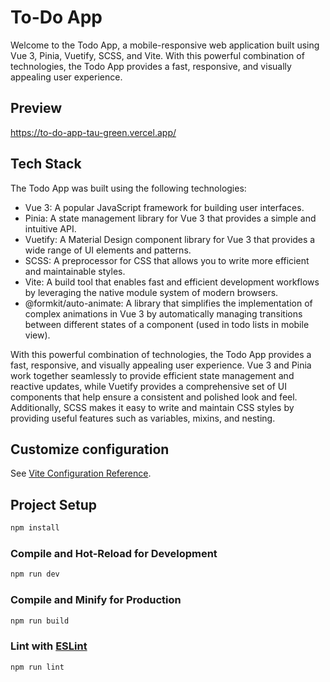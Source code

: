 # To-Do App
Welcome to the Todo App, a mobile-responsive web application built using Vue 3, Pinia, Vuetify, SCSS, and Vite. With this powerful combination of technologies, the Todo App provides a fast, responsive, and visually appealing user experience.

## Preview
https://to-do-app-tau-green.vercel.app/

## Tech Stack

The Todo App was built using the following technologies:

* Vue 3: A popular JavaScript framework for building user interfaces.
* Pinia: A state management library for Vue 3 that provides a simple and intuitive API.
* Vuetify: A Material Design component library for Vue 3 that provides a wide range of UI elements and patterns.
* SCSS: A preprocessor for CSS that allows you to write more efficient and maintainable styles.
* Vite: A build tool that enables fast and efficient development workflows by leveraging the native module system of modern browsers.
* @formkit/auto-animate: A library that simplifies the implementation of complex animations in Vue 3 by automatically managing transitions between different states of a component (used in todo lists in mobile view).

With this powerful combination of technologies, the Todo App provides a fast, responsive, and visually appealing user experience. Vue 3 and Pinia work together seamlessly to provide efficient state management and reactive updates, while Vuetify provides a comprehensive set of UI components that help ensure a consistent and polished look and feel. Additionally, SCSS makes it easy to write and maintain CSS styles by providing useful features such as variables, mixins, and nesting.


## Customize configuration

See [Vite Configuration Reference](https://vitejs.dev/config/).

## Project Setup

```sh
npm install
```

### Compile and Hot-Reload for Development

```sh
npm run dev
```

### Compile and Minify for Production

```sh
npm run build
```

### Lint with [ESLint](https://eslint.org/)

```sh
npm run lint
```
